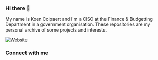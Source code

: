 ### Hi there 👋

<!--
**koencolpaert/koencolpaert** is a ✨ _special_ ✨ repository because its `README.md` (this file) appears on your GitHub profile.

Here are some ideas to get you started:

- 🔭 I’m currently working on ...
- 🌱 I’m currently learning ...
- 👯 I’m looking to collaborate on ...
- 🤔 I’m looking for help with ...
- 💬 Ask me about ...
- 📫 How to reach me: ...
- 😄 Pronouns: ...
- ⚡ Fun fact: ...
-->
My name is Koen Colpaert and I'm a CISO at the Finance & Budgetting Department in a government organisation. These repositories are my personal archive of some projects and interests.

[![Website](https://img.shields.io/website?label=koencolpaert.be&style=for-the-badge&url=https%3A%2F%2Fkoencolpaert.be)](https://koencolpaert.be)

### Connect with me
